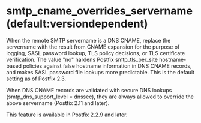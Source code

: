 # smtp_cname_overrides_servername (default:versiondependent) 

 When the remote SMTP servername is a DNS CNAME, replace the
servername with the result from CNAME expansion for the purpose of
logging, SASL password lookup, TLS
policy decisions, or TLS certificate verification. The value "no"
hardens Postfix smtp_tls_per_site hostname-based policies against
false hostname information in DNS CNAME records, and makes SASL
password file lookups more predictable. This is the default setting
as of Postfix 2.3. 

 When DNS CNAME records are validated with secure DNS lookups
(smtp_dns_support_level = dnssec), they are always allowed to
override the above servername (Postfix 2.11 and later). 

 This feature is available in Postfix 2.2.9 and later. 



